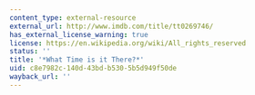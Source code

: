 ```yaml
---
content_type: external-resource
external_url: http://www.imdb.com/title/tt0269746/
has_external_license_warning: true
license: https://en.wikipedia.org/wiki/All_rights_reserved
status: ''
title: '*What Time is it There?*'
uid: c8e7982c-140d-43bd-b530-5b5d949f50de
wayback_url: ''
---
```

